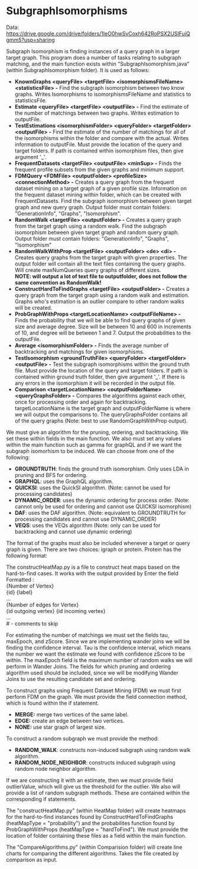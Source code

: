 # SubgraphIsomorphisms

Data: https://drive.google.com/drive/folders/1IeO0hwSvCoxh642RoPSX2USIFuiQgmm5?usp=sharing

Subgraph Isomorphism is finding instances of a query graph in a larger target graph.  This program does a number of tasks relating to subgraph matching, and the main function exists within "SubgraphIsomorphism.java" (within SubgraphIsomorphism folder).  It is used as follows: <br />
- **KnownGraphs \<queryFile\> \<targetFile\> \<isomorphismsFileName\> \<statisticsFile\> -**
Find the subgraph isomorphism between two know graphs. Writes Isomorphisms to isomorphismsFileName and statistics to statisticsFile.<br />
- **Estimate \<queryFile\> \<targetFile\> \<outputFile\> -**
Find the estimate of the number of matchings between two graphs. Writes estimation to outputFile. <br />
- **TestEstimations \<isomorphismFolder\> \<queryFolder\> \<targetFolder\> \<outputFile\> -**
Find the estimate of the number of matchings for all of the isomorphisms within the folder and compare with the actual. Writes information to outputFile. Must provide the location of the query and target folders.  If path is contained within 
isomorphism files, then give argument '\_'. <br />
- **FrequentDatasets \<targetFile\> \<outputFile\> \<minSup\> -**
Finds the frequent profile subsets from the given graphs and minimum support. <br /> 
- **FDMQuery \<FDMFile\> \<outputFolder\> \<profileSize\> \<connectionMethod\> -**
Creates a query graph from the frequent dataset mining on a target graph of a given profile size. Information on the frequent dataset mining within folder, which can be created with FrequentDatasets.
Find the subgraph isomorphism between given target graph and new query graph. Output folder must contain folders: "GenerationInfo", "Graphs", "Isomorphism".<br />
- **RandomWalk \<targetFile\> \<outputFolder\> -**
Creates a query graph from the target graph using a random walk. Find the subgraph isomorphism between given target graph and random query graph.
Output folder must contain folders: "GenerationInfo", "Graphs", "Isomorphism"<br />
- **RandomWalkWithProp \<targetFile\> \<outputFolder\> \<de\> \<di\> -**
Creates query graphs from the target graph with given properties.  The output folder will contain all the text files containing the query graphs. Will create maxNumQueries query graphs of different sizes.  <br />
**NOTE: will output a lot of text file to outputfolder, does not follow the same convention as RandomWalk!** <br/>
- **ConstructHardToFindGraphs \<targetFile\> \<outputFolder\> -**
Creates a query graph from the target graph using a random walk and estimation. Graphs who's estimation is an outlier compare to other random walks will be created.<br />
- **ProbGraphWithProps \<targetLocationName\> \<outputFileName\> -**
Finds the probability that we will be able to find query graphs of given size and average degree.  Size will be between 10 and 600 in increments of 10, and degree will be between 1 and 7.  Output the probabilities to the outputFile. <br/>
- **Average \<isomorphismFolder\> -**
Finds the average number of backtracking and matchings for given isomorphisms.<br />
- **TestIsomorphism \<groundTruthFile\> \<queryFolder\> \<targetFolder\> \<outputFile\> -**
Test the subgraph isomorphisms within the ground truth file. Must provide the location of the query and target folders.  If path is contained within ground truth folder, then give argument '\_'. If there is any errors in the isomorphism it will be recorded in the output file. <br />
- **Comparison \<targetLocationName\> \<outputFolderName\> \<queryGraphsFolder\> -**
Compares the algorithms against each other, once for processing order and again for backtracking. targetLocationName is the target graph and outputFolderName is where we will output the comparisons to.  The queryGraphsFolder contains all of the query graphs (Note: best to use RandomGraphWithProp output).

We must give an algorithm for the pruning, ordering, and backtracking.  We set these within fields in the main function.  We also must set any values within the main function such as gamma for graphQL and if we want the subgraph isomorhism to be induced.  We can choose from one of the following:<br />
- **GROUNDTRUTH**: finds the ground truth isomorphism.  Only uses LDA in pruning and BFS for ordering.<br />
- **GRAPHQL**: uses the GraphQL algorithm.<br />
- **QUICKSI**: uses the QuickSI algorithm. (Note: cannot be used for processing candidates)<br />
- **DYNAMIC_ORDER**: uses the dynamic ordering for process order. (Note: cannot only be used for ordering and cannot use QUICKSI isomorphism)<br />
- **DAF**: uses the DAF algorithm. (Note: equivalent to GROUNDTRUTH for processing candidates and cannot use DYNAMIC_ORDER)<br />
- **VEQS**: uses the VEQs algorithm (Note: only can be used for backtracking and cannot use dynamic ordering)<br />

The format of the graphs must also be included whenever a target or query graph is given.  There are two choices: igraph or protein.  Protein has the following format:<br />

The constructHeatMap.py is a file to construct heat maps based on the hard-to-find cases.  It works with the output provided by   Enter the field 
Formatted :<br />
{Number of Vertex}<br />
{id} {label} <br />
... <br />
{Number of edges for Vertex}<br />
{id outgoing vertex} {id incoming vertex}<br />
...<br />
\# - comments to skip

For estimating the number of matchings we must set the fields tau, maxEpoch, and zScore.  Since we are implementing wander joins we will be finding the confidence interval.  Tau is the confidence interval, which means the number we want the estimate we found with confidence zScore to be within.  The maxEpoch field is the maximum number of random walks we will perform in Wander Joins.
The fields for which pruning and ordering algorithm used should be included, since we will be modifying Wander Joins to use the resulting candidate set and ordering.

To construct graphs using Frequent Dataset Mining (FDM) we must first perform FDM on the graph.  We must provide the field connection method, which is found within the if statement.  <br />
- **MERGE:** merge two vertices of the same label.
- **EDGE:** create an edge between two vertices.
- **NONE:** use star graph of largest size.

To construct a random subgraph we must provide the method: 
- **RANDOM_WALK**: constructs non-induced subgraph using random walk algorithm. 
- **RANDOM_NODE_NEIGHBOR**: constructs induced subgraph using random node neighbor algorithm.

If we are constructing it with an estimate, then we must provide field outlierValue, which will give us the threshold for the outlier.  We also will provide a list of random subgraph methods.  These are contained within the corresponding if statements.

The "constructHeatMap.py" (within HeatMap folder) will create heatmaps for the hard-to-find instances found by ConstructHardToFindGraphs (heatMapType = "probability") and the probabilites function found by ProbGraphWithProps (heatMapType = "hardToFind").  We must provide the location of folder containing these files as a field within the main function.

The "CompareAlgorithms.py" (within Comparision folder) will create line charts for comparing the different algorithms.  Takes the file created by comparison as input.
